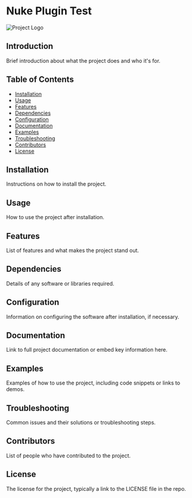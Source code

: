 # Nuke Plugin Test
![Project Logo](nukeplugintest_use.png.png)

## Introduction
Brief introduction about what the project does and who it's for.

## Table of Contents
- [Installation](#installation)
- [Usage](#usage)
- [Features](#features)
- [Dependencies](#dependencies)
- [Configuration](#configuration)
- [Documentation](#documentation)
- [Examples](#examples)
- [Troubleshooting](#troubleshooting)
- [Contributors](#contributors)
- [License](#license)

## Installation
Instructions on how to install the project.

## Usage
How to use the project after installation.

## Features
List of features and what makes the project stand out.

## Dependencies
Details of any software or libraries required.

## Configuration
Information on configuring the software after installation, if necessary.

## Documentation
Link to full project documentation or embed key information here.

## Examples
Examples of how to use the project, including code snippets or links to demos.

## Troubleshooting
Common issues and their solutions or troubleshooting steps.

## Contributors
List of people who have contributed to the project.

## License
The license for the project, typically a link to the LICENSE file in the repo.

